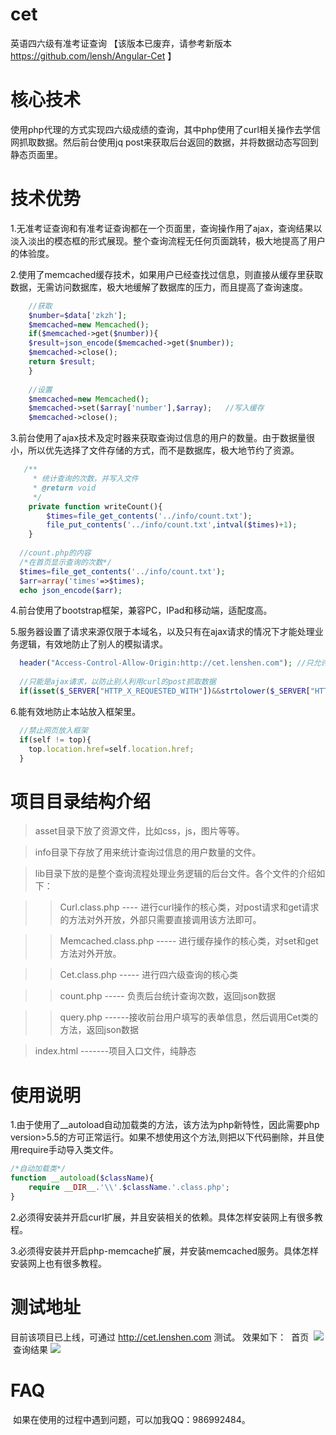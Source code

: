 # cet
英语四六级有准考证查询 【该版本已废弃，请参考新版本 https://github.com/lensh/Angular-Cet 】
# 核心技术
使用php代理的方式实现四六级成绩的查询，其中php使用了curl相关操作去学信网抓取数据。然后前台使用jq post来获取后台返回的数据，并将数据动态写回到静态页面里。

# 技术优势
1.无准考证查询和有准考证查询都在一个页面里，查询操作用了ajax，查询结果以淡入淡出的模态框的形式展现。整个查询流程无任何页面跳转，极大地提高了用户的体验度。

2.使用了memcached缓存技术，如果用户已经查找过信息，则直接从缓存里获取数据，无需访问数据库，极大地缓解了数据库的压力，而且提高了查询速度。
```php
    //获取
    $number=$data['zkzh'];
    $memcached=new Memcached();
    if($memcached->get($number)){
	$result=json_encode($memcached->get($number));
	$memcached->close();
	return $result;
    }
    
    //设置
    $memcached=new Memcached();
    $memcached->set($array['number'],$array);   //写入缓存
    $memcached->close();
```

3.前台使用了ajax技术及定时器来获取查询过信息的用户的数量。由于数据量很小，所以优先选择了文件存储的方式，而不是数据库，极大地节约了资源。

```php
   /**
     * 统计查询的次数，并写入文件
     * @return void
     */	
	private function writeCount(){
		$times=file_get_contents('../info/count.txt');
		file_put_contents('../info/count.txt',intval($times)+1);
	}
  
  //count.php的内容
  /*在首页显示查询的次数*/
  $times=file_get_contents('../info/count.txt');
  $arr=array('times'=>$times);
  echo json_encode($arr);

```

4.前台使用了bootstrap框架，兼容PC，IPad和移动端，适配度高。

5.服务器设置了请求来源仅限于本域名，以及只有在ajax请求的情况下才能处理业务逻辑，有效地防止了别人的模拟请求。

```php
  header("Access-Control-Allow-Origin:http://cet.lenshen.com"); //只允许本站提交数据,防ajax跨域 
  
  //只能是ajax请求，以防止别人利用curl的post抓取数据
  if(isset($_SERVER["HTTP_X_REQUESTED_WITH"])&&strtolower($_SERVER["HTTP_X_REQUESTED_WITH"])=="xmlhttprequest")
```
6.能有效地防止本站放入框架里。

```js
  //禁止网页放入框架
  if(self != top){
	top.location.href=self.location.href;
  }
```
# 项目目录结构介绍
> asset目录下放了资源文件，比如css，js，图片等等。

> info目录下存放了用来统计查询过信息的用户数量的文件。

> lib目录下放的是整个查询流程处理业务逻辑的后台文件。各个文件的介绍如下：

>>  Curl.class.php  ---- 进行curl操作的核心类，对post请求和get请求的方法对外开放，外部只需要直接调用该方法即可。
  
>>  Memcached.class.php   ----- 进行缓存操作的核心类，对set和get方法对外开放。
  
>>  Cet.class.php         ----- 进行四六级查询的核心类
  
>>  count.php             ----- 负责后台统计查询次数，返回json数据
  
>>  query.php             ------接收前台用户填写的表单信息，然后调用Cet类的方法，返回json数据
  
  
> index.html    -------项目入口文件，纯静态
  
# 使用说明

1.由于使用了__autoload自动加载类的方法，该方法为php新特性，因此需要php version>5.5的方可正常运行。如果不想使用这个方法,则把以下代码删除，并且使用require手动导入类文件。
  ```php
  /*自动加载类*/
  function __autoload($className){
	  require __DIR__.'\\'.$className.'.class.php';
  }
  ```

2.必须得安装并开启curl扩展，并且安装相关的依赖。具体怎样安装网上有很多教程。

3.必须得安装并开启php-memcache扩展，并安装memcached服务。具体怎样安装网上也有很多教程。

# 测试地址

 目前该项目已上线，可通过 http://cet.lenshen.com 测试。
 效果如下：
  首页
  ![](https://github.com/lensh/cet/blob/master/cet/asset/image/1.png)
  查询结果
  ![](https://github.com/lensh/cet/blob/master/cet/asset/image/2.png)
  
# FAQ
  如果在使用的过程中遇到问题，可以加我QQ：986992484。
